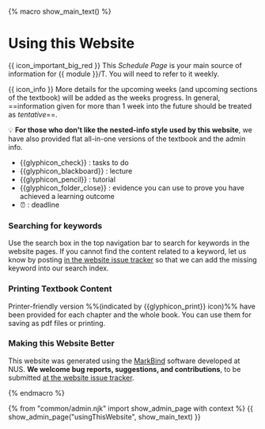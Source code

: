 {% macro show_main_text() %} 
<div id="main">
<div id="essential">

# Using this Website

{{ icon_important_big_red }} This _Schedule Page_ is your main source of information for {{ module }}/T. You will need to refer to it weekly. 

{{ icon_info }} More details for the upcoming weeks (and upcoming sections of the textbook) will be added as the weeks progress. In general, ==information given for more than 1 week into the future should be treated as _tentative_==.


:bulb: **For those who don't like the nested-info style used by this website**, we have also provided flat all-in-one versions of the textbook and the admin info.


<include src="../book/about/usage.md#browsers" />
<include src="../book/about/usage.md#layers"/>

</div>
<div id="more">

<include src="../book/about/usage.md#conventions" name="Conventions Used" />

* {{glyphicon_check}} : tasks to do 
* {{glyphicon_blackboard}} : lecture
* {{glyphicon_pencil}} : tutorial 
* {{glyphicon_folder_close}} : evidence you can use to prove you have achieved a learning outcome
* :alarm_clock: : deadline

### Searching for keywords

Use the search box in the top navigation bar to search for keywords in the website pages. If you cannot find the content related to a keyword, let us know by posting [in the website issue tracker]({{module_org}}/website/issues) so that we can add the missing keyword into our search index.

<include src="../book/about/usage.md#saving" />

### Printing Textbook Content

Printer-friendly version %%(indicated by {{glyphicon_print}} icon)%% have been provided for each chapter and the whole book. You can use them for saving as pdf files or printing.

### Making this Website Better

This website was generated using the [MarkBind](https://markbind.github.io/) software developed at NUS. **We welcome bug reports, suggestions, and contributions**, to be submitted [at the website issue tracker]({{module_org}}/website/issues).

</div>
</div>
{% endmacro %} 


{% from "common/admin.njk" import show_admin_page with context %}
{{ show_admin_page("usingThisWebsite", show_main_text) }}